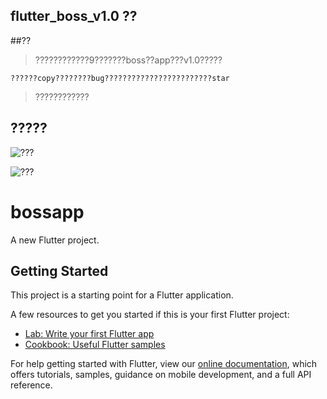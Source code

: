 ## flutter_boss_v1.0 ??

##??
> ????????????9???????boss??app???v1.0?????

`??????copy????????bug????????????????????????star`

> ????????????

## ?????
![???](https://github.com/TopGuo/flutter_boss_v1.0/blob/master/bossapp/doc/shothot/1.gif?raw=true)

![???](https://github.com/TopGuo/flutter_boss_v1.0/blob/master/bossapp/doc/shothot/2.gif?raw=true)





# bossapp

A new Flutter project.

## Getting Started

This project is a starting point for a Flutter application.

A few resources to get you started if this is your first Flutter project:

- [Lab: Write your first Flutter app](https://flutter.io/docs/get-started/codelab)
- [Cookbook: Useful Flutter samples](https://flutter.io/docs/cookbook)

For help getting started with Flutter, view our 
[online documentation](https://flutter.io/docs), which offers tutorials, 
samples, guidance on mobile development, and a full API reference.
